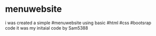 # menuwebsite
i was created a simple #menuwebsite using basic #html #css #bootsrap code 
it was my initaial code
by Sam5388
